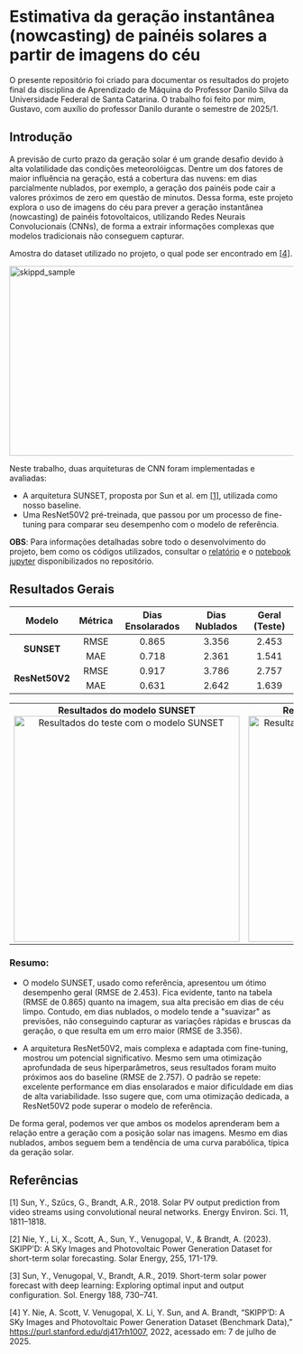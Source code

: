 # Estimativa da geração instantânea (nowcasting) de painéis solares a partir de imagens do céu

 O presente repositório foi criado para documentar os resultados do projeto final da disciplina de Aprendizado de Máquina do Professor Danilo Silva da Universidade Federal de Santa Catarina.
 O trabalho foi feito por mim, Gustavo, com auxílio do professor Danilo durante o semestre de 2025/1.

## Introdução

A previsão de curto prazo da geração solar é um grande desafio devido à alta volatilidade das condições meteorolóigcas. Dentre um dos fatores de maior influência na geração, está a cobertura das nuvens: em dias parcialmente nublados, por exemplo, a geração dos painéis pode cair a valores próximos de zero em questão de minutos. Dessa forma, este projeto explora o uso de imagens do céu para prever a geração instantânea (nowcasting) de painéis fotovoltaicos, utilizando Redes Neurais Convolucionais (CNNs), de forma a extrair informações complexas que modelos tradicionais não conseguem capturar.

Amostra do dataset utilizado no projeto, o qual pode ser encontrado em [[4]](#4). 

<img width="2041" height="336" alt="skippd_sample" src="https://github.com/user-attachments/assets/8177e410-9992-430b-92d6-0d9a77fb719b" />



Neste trabalho, duas arquiteturas de CNN foram implementadas e avaliadas:

- A arquitetura SUNSET, proposta por Sun et al. em [[1]](#1), utilizada como nosso baseline.
- Uma ResNet50V2 pré-treinada, que passou por um processo de fine-tuning para comparar seu desempenho com o modelo de referência.


**OBS**: Para informações detalhadas sobre todo o desenvolvimento do projeto, bem como os códigos utilizados, consultar o [relatório](Relatorio-Projeto-Final-EEL7513-Gustavo-F-Bento.pdf) e o [notebook jupyter](solar_nowcasting_using_cnns.ipynb) disponibilizados no repositório.


## Resultados Gerais

<div align="center">
  <table>
    <thead>
      <tr>
        <th>Modelo</th>
        <th>Métrica</th>
        <th>Dias Ensolarados</th>
        <th>Dias Nublados</th>
        <th>Geral (Teste)</th>
      </tr>
    </thead>
    <tbody>
      <tr>
        <td rowspan="2" style="vertical-align: middle; text-align: center;"><b>SUNSET</b></td>
        <td align="center">RMSE</td>
        <td align="center">0.865</td>
        <td align="center">3.356</td>
        <td align="center">2.453</td>
      </tr>
      <tr>
        <td align="center">MAE</td>
        <td align="center">0.718</td>
        <td align="center">2.361</td>
        <td align="center">1.541</td>
      </tr>
      <tr>
        <td rowspan="2" style="vertical-align: middle; text-align: center;"><b>ResNet50V2</b></td>
        <td align="center">RMSE</td>
        <td align="center">0.917</td>
        <td align="center">3.786</td>
        <td align="center">2.757</td>
      </tr>
      <tr>
        <td align="center">MAE</td>
        <td align="center">0.631</td>
        <td align="center">2.642</td>
        <td align="center">1.639</td>
      </tr>
    </tbody>
  </table>
</div>

<div align="center">
  <table>
    <tr>
      <td align="center">
        <b>Resultados do modelo SUNSET</b><br>
        <img width="400" alt="Resultados do teste com o modelo SUNSET" src="https://github.com/user-attachments/assets/f6534f96-b097-4ee6-aca8-aa22ead185e5">
      </td>
      <td align="center">
        <b>Resultados do modelo ResNet50V2</b><br>
        <img width="400" alt="Resultados do teste com o modelo ResNet50V2" src="https://github.com/user-attachments/assets/91f12e67-3895-454a-8d39-62bd408f161c">
      </td>
    </tr>
  </table>
</div>


### Resumo:
- O modelo SUNSET, usado como referência, apresentou um ótimo desempenho geral (RMSE de 2.453). Fica evidente, tanto na tabela (RMSE de 0.865) quanto na imagem, sua alta precisão em dias de céu limpo. Contudo, em dias nublados, o modelo tende a "suavizar" as previsões, não conseguindo capturar as variações rápidas e bruscas da geração, o que resulta em um erro maior (RMSE de 3.356).

- A arquitetura ResNet50V2, mais complexa e adaptada com fine-tuning, mostrou um potencial significativo. Mesmo sem uma otimização aprofundada de seus hiperparâmetros, seus resultados foram muito próximos aos do baseline (RMSE de 2.757). O padrão se repete: excelente performance em dias ensolarados e maior dificuldade em dias de alta variabilidade. Isso sugere que, com uma otimização dedicada, a ResNet50V2 pode superar o modelo de referência.

De forma geral, podemos ver que ambos os modelos aprenderam bem a relação entre a geração com a posição solar nas imagens. Mesmo em dias nublados, ambos seguem bem a tendência de uma curva parabólica, típica da geração solar.

## Referências
<a id="1">[1]</a> 
Sun, Y., Szűcs, G., Brandt, A.R., 2018. Solar PV output prediction from video streams using convolutional neural networks. Energy Environ. Sci. 11, 1811–1818.

<a id="2">[2]</a> 
Nie, Y., Li, X., Scott, A., Sun, Y., Venugopal, V., & Brandt, A. (2023). SKIPP’D: A SKy Images and Photovoltaic Power Generation Dataset for short-term solar forecasting. Solar Energy, 255, 171-179.

<a id="3">[3]</a> 
Sun, Y., Venugopal, V., Brandt, A.R., 2019. Short-term solar power forecast with deep learning: Exploring optimal input and output configuration. Sol. Energy 188, 730–741.

<a id="4">[4]</a> 
Y. Nie, A. Scott, V. Venugopal, X. Li, Y. Sun, and A. Brandt, “SKIPP’D: A SKy Images and Photovoltaic Power Generation Dataset (Benchmark Data),” https://purl.stanford.edu/dj417rh1007, 2022, acessado em: 7 de julho de 2025.
